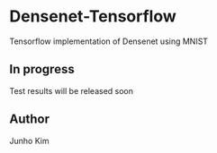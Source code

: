 # Densenet-Tensorflow
Tensorflow implementation of Densenet using MNIST

## In progress
Test results will be released soon

## Author
Junho Kim
